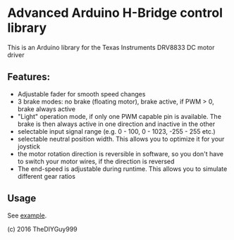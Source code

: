 # Advanced Arduino H-Bridge control library

This is an Arduino library for the Texas Instruments DRV8833 DC motor driver

## Features:
- Adjustable fader for smooth speed changes
- 3 brake modes: no brake (floating motor), brake active, if PWM > 0, brake always active
- "Light" operation mode, if only one PWM capable pin is available. The brake is then always active in one direction and inactive in the other
- selectable input signal range (e.g. 0 - 100, 0 - 1023, -255 - 255 etc.)
- selectable neutral position width. This allows you to optimize it for your joystick
- the motor rotation direction is reversible in software, so you don't have to switch your motor wires, if the direction is reversed
- The end-speed is adjustable during runtime. This allows you to simulate different gear ratios

## Usage

See [example](https://github.com/TheDIYGuy999/DRV8833/blob/master/examples/DRV8833/DRV8833.ino).


(c) 2016 TheDIYGuy999